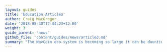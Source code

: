 ```yaml
---
layout: guides
title: 'Education Articles'
author: Craig MacGregor
date: '2018-05-30T17:44:23+12:00'
weight: 3
guide_parent: 'news'
github_file: 'content/guides/news/article3.md'
summary: "The NavCoin eco-system is becoming so large it can be daunting for a new community member to get their head around everything. Articles which explain NavCoin features, projects or general blockchain / cryptocurrency topics are welcome additions to the site."
---
```


